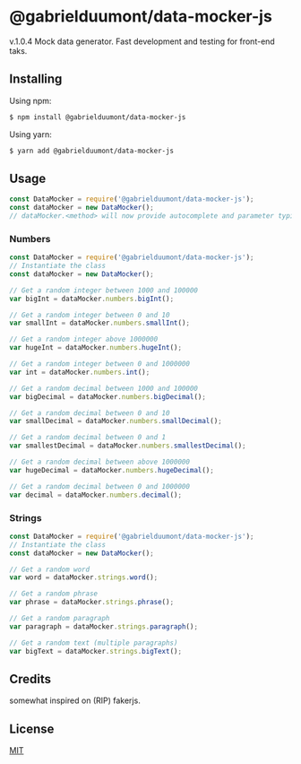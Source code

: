 # @gabrielduumont/data-mocker-js
v.1.0.4
Mock data generator. 
Fast development and testing for front-end taks.

## Installing

Using npm:

```bash
$ npm install @gabrielduumont/data-mocker-js
```

Using yarn:

```bash
$ yarn add @gabrielduumont/data-mocker-js
```

## Usage

```js
const DataMocker = require('@gabrielduumont/data-mocker-js');
const dataMocker = new DataMocker();
// dataMocker.<method> will now provide autocomplete and parameter typings
```

### Numbers

```js
const DataMocker = require('@gabrielduumont/data-mocker-js');
// Instantiate the class
const dataMocker = new DataMocker();

// Get a random integer between 1000 and 100000
var bigInt = dataMocker.numbers.bigInt();

// Get a random integer between 0 and 10
var smallInt = dataMocker.numbers.smallInt();

// Get a random integer above 1000000
var hugeInt = dataMocker.numbers.hugeInt();

// Get a random integer between 0 and 1000000
var int = dataMocker.numbers.int();

// Get a random decimal between 1000 and 100000
var bigDecimal = dataMocker.numbers.bigDecimal();

// Get a random decimal between 0 and 10
var smallDecimal = dataMocker.numbers.smallDecimal();

// Get a random decimal between 0 and 1
var smallestDecimal = dataMocker.numbers.smallestDecimal();

// Get a random decimal between above 1000000
var hugeDecimal = dataMocker.numbers.hugeDecimal();

// Get a random decimal between 0 and 1000000
var decimal = dataMocker.numbers.decimal();

```

### Strings

```js
const DataMocker = require('@gabrielduumont/data-mocker-js');
// Instantiate the class
const dataMocker = new DataMocker();

// Get a random word
var word = dataMocker.strings.word();

// Get a random phrase
var phrase = dataMocker.strings.phrase();

// Get a random paragraph
var paragraph = dataMocker.strings.paragraph();

// Get a random text (multiple paragraphs)
var bigText = dataMocker.strings.bigText();

```

## Credits

somewhat inspired on (RIP) fakerjs.

## License

[MIT](LICENSE)